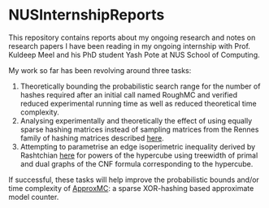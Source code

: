 # NUSInternshipReports

This repository contains reports about my ongoing research and notes on research papers I have been reading in my ongoing internship with Prof. Kuldeep Meel and his PhD student Yash Pote at NUS School of Computing.

My work so far has been revolving around three tasks:
1. Theoretically bounding the probabilistic search range for the number of hashes required after an initial call named RoughMC and verified reduced experimental running time as well as reduced theoretical time complexity.
2. Analysing experimentally and theoretically the effect of using equally sparse hashing matrices instead of sampling matrices from the Rennes family of hashing matrices described [here](https://arxiv.org/pdf/2004.14692.pdf).
3. Attempting to parametrise an edge isoperimetric inequality derived by Rashtchian [here](https://arxiv.org/pdf/1909.10435.pdf) for powers of the hypercube using treewidth of primal and dual graphs of the CNF formula corresponding to the hypercube.

If successful, these tasks will help improve the probabilistic bounds and/or time complexity of [ApproxMC](https://github.com/meelgroup/approxmc): a sparse XOR-hashing based approximate model counter.
